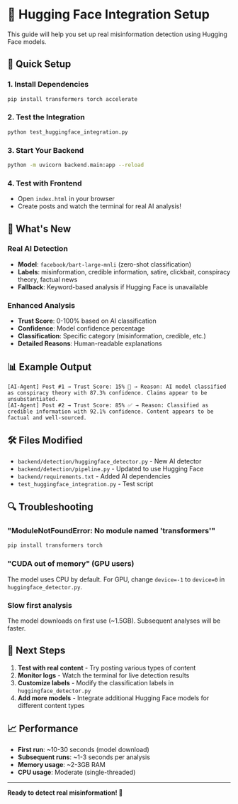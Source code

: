 # 🤗 Hugging Face Integration Setup

This guide will help you set up real misinformation detection using Hugging Face models.

## 🚀 Quick Setup

### 1. Install Dependencies
```bash
pip install transformers torch accelerate
```

### 2. Test the Integration
```bash
python test_huggingface_integration.py
```

### 3. Start Your Backend
```bash
python -m uvicorn backend.main:app --reload
```

### 4. Test with Frontend
- Open `index.html` in your browser
- Create posts and watch the terminal for real AI analysis!

## 🔧 What's New

### Real AI Detection
- **Model**: `facebook/bart-large-mnli` (zero-shot classification)
- **Labels**: misinformation, credible information, satire, clickbait, conspiracy theory, factual news
- **Fallback**: Keyword-based analysis if Hugging Face is unavailable

### Enhanced Analysis
- **Trust Score**: 0-100% based on AI classification
- **Confidence**: Model confidence percentage
- **Classification**: Specific category (misinformation, credible, etc.)
- **Detailed Reasons**: Human-readable explanations

## 📊 Example Output

```
[AI-Agent] Post #1 → Trust Score: 15% 🚨 → Reason: AI model classified as conspiracy theory with 87.3% confidence. Claims appear to be unsubstantiated.
[AI-Agent] Post #2 → Trust Score: 85% ✅ → Reason: Classified as credible information with 92.1% confidence. Content appears to be factual and well-sourced.
```

## 🛠️ Files Modified

- `backend/detection/huggingface_detector.py` - New AI detector
- `backend/detection/pipeline.py` - Updated to use Hugging Face
- `backend/requirements.txt` - Added AI dependencies
- `test_huggingface_integration.py` - Test script

## 🔍 Troubleshooting

### "ModuleNotFoundError: No module named 'transformers'"
```bash
pip install transformers torch
```

### "CUDA out of memory" (GPU users)
The model uses CPU by default. For GPU, change `device=-1` to `device=0` in `huggingface_detector.py`.

### Slow first analysis
The model downloads on first use (~1.5GB). Subsequent analyses will be faster.

## 🎯 Next Steps

1. **Test with real content** - Try posting various types of content
2. **Monitor logs** - Watch the terminal for live detection results
3. **Customize labels** - Modify the classification labels in `huggingface_detector.py`
4. **Add more models** - Integrate additional Hugging Face models for different content types

## 📈 Performance

- **First run**: ~10-30 seconds (model download)
- **Subsequent runs**: ~1-3 seconds per analysis
- **Memory usage**: ~2-3GB RAM
- **CPU usage**: Moderate (single-threaded)

---

**Ready to detect real misinformation! 🚀** 